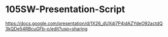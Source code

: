 # 105SW-Presentation-Script
https://docs.google.com/presentation/d/1X26_dUXdj7P4idAZYdeO92actdQ3kQDe54RBcuGFb-o/edit?usp=sharing 
